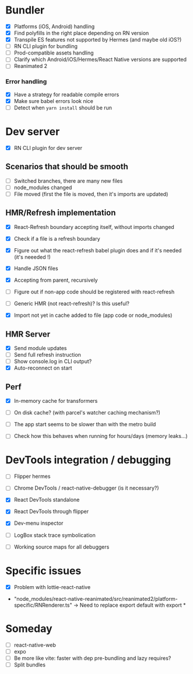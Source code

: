# Bundler

- [x] Platforms (iOS, Android) handling
- [x] Find polyfills in the right place depending on RN version
- [x] Transpile ES features not supported by Hermes (and maybe old iOS?)
- [ ] RN CLI plugin for bundling
- [ ] Prod-compatible assets handling
- [ ] Clarify which Android/iOS/Hermes/React Native versions are supported
- [ ] Reanimated 2

### Error handling

- [x] Have a strategy for readable compile errors
- [x] Make sure babel errors look nice
- [ ] Detect when `yarn install` should be run

# Dev server

- [x] RN CLI plugin for dev server

## Scenarios that should be smooth

- [ ] Switched branches, there are many new files
- [ ] node_modules changed
- [ ] File moved (first the file is moved, then it's imports are updated)

## HMR/Refresh implementation

- [x] React-Refresh boundary accepting itself, without imports changed
- [x] Check if a file is a refresh boundary
- [x] Figure out what the react-refresh babel plugin does and if it's needed (it's neeeded !)
- [x] Handle JSON files
- [x] Accepting from parent, recursively
- [ ] Figure out if non-app code should be registered with react-refresh
- [ ] Generic HMR (not react-refresh)? Is this useful?

- [x] Import not yet in cache added to file (app code or node_modules)


## HMR Server

- [x] Send module updates
- [ ] Send full refresh instruction
- [ ] Show console.log in CLI output?
- [x] Auto-reconnect on start

## Perf

- [x] In-memory cache for transformers
- [ ] On disk cache? (with parcel's watcher caching mechanism?)
- [ ] The app start seems to be slower than with the metro build

- [ ] Check how this behaves when running for hours/days (memory leaks...)

# DevTools integration / debugging

- [ ] Flipper hermes
- [ ] Chrome DevTools / react-native-debugger (is it necessary?)
- [x] React DevTools standalone
- [x] React DevTools through flipper
- [x] Dev-menu inspector

- [ ] LogBox stack trace symbolication
- [ ] Working source maps for all debuggers

# Specific issues

- [x] Problem with lottie-react-native
- "node_modules/react-native-reanimated/src/reanimated2/platform-specific/RNRenderer.ts" -> Need to replace export default with export *

# Someday

- [ ] react-native-web
- [ ] expo
- [ ] Be more like vite: faster with dep pre-bundling and lazy requires?
- [ ] Split bundles
